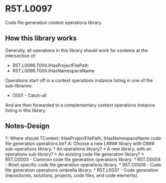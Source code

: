 # R5T.L0097
Code file generation context operations library.


## How this library works

Generally, all operations in this library should work for contexts at the intersection of:

* R5T.L0096.T000.IHasProjectFilePath
* R5T.L0096.T000.IHasNamespaceName


Operations start off in a context operations instance listing in one of the sub-libraries:

* O001 - Catch-all


And are then forwarded to a complementary context operations instance listing in this library.


## Notes-Design

?: Where should TContext: IHasProjectFilePath, IHasNamespaceName code file generation operations be?
	A: Choose a new L#### library with O### sub-operations library.
	* An operations library?
	* A new library, with an operations sub-library?
	* An existing code file generation library?
		* R5T.O0003 - Common code file generation operations library.
		* R5T.O0004 - Rivet-specific code file generation operations library.
		* R5T.O0008 - Code file generation operations umbrella library.
		* R5T.L0037 - Code generation (repositories, solutions, projects, code files, and code elements).
